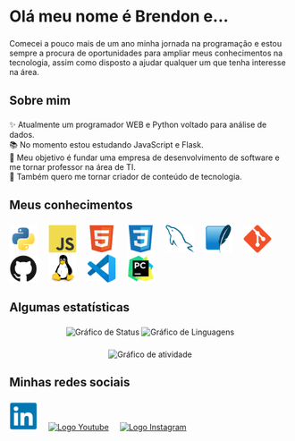 <h1 align="left">Olá meu nome é Brendon e...</h1>

###

<p align="left">Comecei a pouco mais de um ano minha jornada na programação e estou sempre a procura de oportunidades para ampliar meus conhecimentos na tecnologia, assim como disposto a ajudar qualquer um que tenha interesse na área.</p>

###

<h2 align="left">Sobre mim</h2>

###

<p align="left">✨ Atualmente um programador WEB e Python voltado para análise de dados.<br>📚 No momento estou estudando JavaScript e Flask.<br>🎯 Meu objetivo é fundar uma empresa de desenvolvimento de software e me tornar professor na área de TI.<br>🎲 Também quero me tornar criador de conteúdo de tecnologia.</p>

###

<h2 align="left">Meus conhecimentos</h2>

###

<div align="left">
  <img src="https://raw.githubusercontent.com/devicons/devicon/refs/heads/master/icons/python/python-original.svg" height="50" width="50" alt="Logo Python">
  <img width="12"/>
  <img src="https://raw.githubusercontent.com/devicons/devicon/refs/heads/master/icons/javascript/javascript-original.svg"
height="50" width="50" alt="Logo JavaScript"/>
  <img width="12"/>
  <img src="https://raw.githubusercontent.com/devicons/devicon/refs/heads/master/icons/html5/html5-original.svg" height="50" width="50" alt="Logo HTML5">
  <img width="12"/>
  <img src="https://raw.githubusercontent.com/devicons/devicon/refs/heads/master/icons/css3/css3-original.svg" height="50" width="50" alt="Logo CSS3">
  <img width="12"/>
  <img src="https://raw.githubusercontent.com/devicons/devicon/refs/heads/master/icons/mysql/mysql-original.svg" height="50" width="50" alt="Logo MySQL">
  <img width="12"/>
  <img src="https://raw.githubusercontent.com/devicons/devicon/refs/heads/master/icons/sqlite/sqlite-original.svg" height="50" width="50" alt="Logo SQLite">
  <img width="12"/>
  <img src="https://raw.githubusercontent.com/devicons/devicon/refs/heads/master/icons/git/git-original.svg" height="50" width="50" alt="Logo Git">
  <img width="12"/>
  <img src="https://raw.githubusercontent.com/devicons/devicon/refs/heads/master/icons/github/github-original.svg" height="50" width="50" alt="GitHub">
  <img width="12"/>
  <img src="https://raw.githubusercontent.com/devicons/devicon/refs/heads/master/icons/linux/linux-original.svg" height="50" width="50" alt="Logo Linux">
  <img width="12"/>
  <img src="https://raw.githubusercontent.com/devicons/devicon/refs/heads/master/icons/vscode/vscode-original.svg" height="50" width="50" alt="Logo VScode">
  <img width="12"/>
  <img src="https://raw.githubusercontent.com/devicons/devicon/refs/heads/master/icons/pycharm/pycharm-original.svg" height="50" width="50" alt="Logo PyCharm">
  <img width="12"/>
</div>

###

<h2 align="left">Algumas estatísticas</h2>

###

<div align="center">
  <img src="https://github-readme-stats.vercel.app/api?username=BrendonJoaoDEV&hide_title=false&hide_rank=false&show_icons=true&include_all_commits=true&count_private=true&disable_animations=false&theme=radical&locale=pt-br&hide_border=true&order=1" height="150" alt="Gráfico de Status"  />
  <img src="https://github-readme-stats.vercel.app/api/top-langs?username=BrendonJoaoDEV&locale=pt-br&hide_title=false&layout=compact&card_width=320&langs_count=5&theme=radical&hide_border=true&order=3" height="150" alt="Gráfico de Linguagens"  />
</div>

###

<div align="center">
  <img src="https://github-readme-activity-graph.vercel.app/graph?username=BrendonJoaoDEV&radius=16&theme=redical&area=true&order=5&custom_title=Minhas%20contribui%C3%A7%C3%B5es&hide_border=true&hide_title=false" height="300" alt="Gráfico de atividade"  />
</div>

###

<h2 align="left">Minhas redes sociais</h2>

###

<div align="left">
  <a href="https://www.linkedin.com/in/brendon-jo%C3%A3o-campos-neves-ba99a5324/" target="_blank"><img src="https://raw.githubusercontent.com/devicons/devicon/refs/heads/master/icons/linkedin/linkedin-original.svg" width="50" height="50" alt="Logo LinkedIN"  /></a>
  <img width="12"/>
  <a href="https://www.youtube.com/@Brendondev" target="_blank"><img src="https://raw.githubusercontent.com/maurodesouza/profile-readme-generator/master/src/assets/icons/social/youtube/default.svg" width="50" height="50" alt="Logo Youtube"  /></a>
  <img width="12"/>
  <a href="https://www.instagram.com/brendonjoaodev/" target="_blank"><img src="https://raw.githubusercontent.com/maurodesouza/profile-readme-generator/master/src/assets/icons/social/instagram/default.svg" width="50" height="50" alt="Logo Instagram"  /></a>
</div>

###
